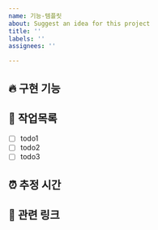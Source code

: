 ```yaml
---
name: 기능-템플릿
about: Suggest an idea for this project
title: ''
labels: ''
assignees: ''

---
```


## 🔥 구현 기능
<!-- 구현할 기능에 대해 자세하게 적어주세요. -->

## 🚧 작업목록
- [ ] todo1
- [ ] todo2
- [ ] todo3

## ⏰ 추정 시간
<!-- 구현할 기능에 대한 추정시간을 적어주세요. 최대 4시간까지 가능합니다. -->

## 🔗 관련 링크
<!-- 기능과 관련해 참고할 링크가 있다면 적어주세요. 없다면 적지 않아도 됩니다. -->
